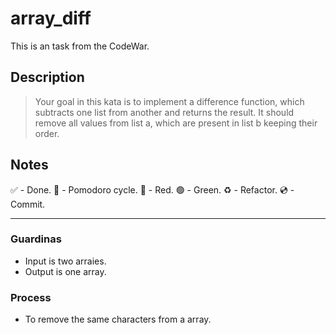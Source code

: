 # array_diff

This is an task from the CodeWar.

## Description

> Your goal in this kata is to implement a difference function, which subtracts one list from another and returns the result. It should remove all values from list a, which are present in list b keeping their order.

## Notes

 ✅ - Done.
 🍅 - Pomodoro cycle.
 🔴 - Red.
 🟢 - Green.
 ♻️ - Refactor.
 💿 - Commit.

---

### Guardinas

- Input is two arraies.
- Output is one array.

### Process

- To remove the same characters from a array.
